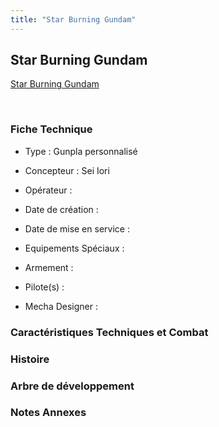 ```yaml
---
title: "Star Burning Gundam"
---
```


Star Burning Gundam
-------------------





[Star Burning Gundam](javascript:change_image_m('images/stories/saga/gundambfgmc/mechas/star-burning-gundam.png');)

 

### Fiche Technique


- Type : Gunpla personnalisé
  
- Concepteur : Sei Iori
  
- Opérateur : 
  
- Date de création : 
  
- Date de mise en service : 
  
- Equipements Spéciaux :




- Armement :




- Pilote(s) : 





- Mecha Designer : 


### Caractéristiques Techniques et Combat


### Histoire


### Arbre de développement


### Notes Annexes



